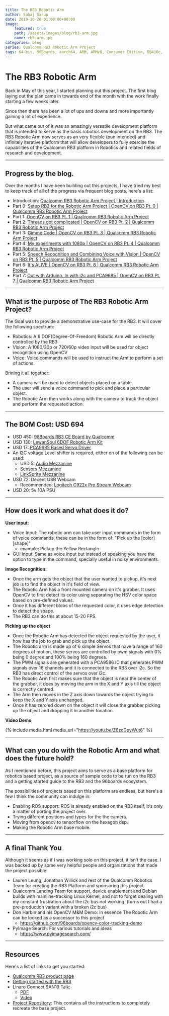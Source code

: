 ```yaml
---
title: The RB3 Robotic Arm
author: Sahaj Sarup
date: 2019-10-28 01:00:00+00:00
image:
    featured: true
    path: /assets/images/blog/rb3-arm.jpg
    name: rb3-arm.jpg
categories: blog
series: Qualcomm RB3 Robotic Arm Project
tags: 64-bit, 96Boards, aarch64, ARM, ARMv8, Consumer Edition, DB410c, dragonboard410c, Linaro, Linux, fedora, arm64, aarch64, rock960, FPGA, raspberry pi, arduino, shield, hat
---
```


# The RB3 Robotic Arm

Back in May of this year, I started planning out this project. The first blog laying out the plan came in towards end of the month with the work finally starting a few weeks later.

Since then there has been a lot of ups and downs and more importantly gaining a lot of experience.

But what came out of it was an amazingly versatile development platform that is intended to serve as the basis robotics development on the RB3. The RB3 Robotic Arm now serves as an very flexible (pun intended) and infinitely iterative platform that will allow developers to fully exercise the capabilities of the Qualcomm RB3 platform in Robotics and related fields of research and development.

***

## Progress by the blog.

Over the months I have been building out this projects, I have tried my best to keep track of all of the progress via frequent blog posts, here's a list:

- Introduction: [Qualcomm RB3 Robotic Arm Project | Introduction](https://www.96boards.org/blog/rb3-arm-intro/)
- Part 0: [Setup RB3 for the Robotic Arm Project | OpenCV on RB3 Pt. 0 | Qualcomm RB3 Robotic Arm Project](https://www.96boards.org/blog/rb3-setup/)
- Part 1: [OpenCV on RB3 Pt. 1 | Qualcomm RB3 Robotic Arm Project](https://www.96boards.org/blog/rb3-arm-intro-opencv-1/)
- Part 2: [Threads got complicated | OpenCV on RB3 Pt. 2 | Qualcomm RB3 Robotic Arm Project](https://www.96boards.org/blog/rb3-arm-opencv-threads/)
- Part 3: [Gimme Code | OpenCV on RB3 Pt. 3 | Qualcomm RB3 Robotic Arm Project](https://www.96boards.org/blog/rb3-opencv-gimme-code/)
- Part 4: [My experiments with 1080p | OpenCV on RB3 Pt. 4 | Qualcomm RB3 Robotic Arm Project](https://www.96boards.org/blog/rb3-1080p-opencv/)
- Part 5: [Speech Recognition and Combining Voice with Vision | OpenCV on RB3 Pt. 5 | Qualcomm RB3 Robotic Arm Project](https://www.96boards.org/blog/rb3-voice-vision/)
- Part 6: [It's ALIVE | OpenCV on RB3 Pt. 6 | Qualcomm RB3 Robotic Arm Project](https://www.96boards.org/blog/rb3-its-alive/)
- Part 7: [Out with Arduino, In with i2c and PCA9685 | OpenCV on RB3 Pt. 7 | Qualcomm RB3 Robotic Arm Project](https://www.96boards.org/blog/arduino-vs-pca9685/)


***


## What is the purpose of The RB3 Robotic Arm Project?

The Goal was to provide a demonstrative use-case for the RB3. It will cover the following spectrum:
- Robotics: A 6 DOF(Degree-Of-Freedom) Robotic Arm will be directly controlled by the RB3
- Vision: A 1080/30p or 720/60p video input will be used for object recognition using OpenCV
- Voice: Voice commands will be used to instruct the Arm to perform a set of actions.

Brining it all together:
- A camera will be used to detect objects placed on a table.
- The user will send a voice command to pick and place a particular object.
- The Robotic Arm then works along with the camera to track the object and perform the requested action.

***

## The BOM Cost: USD 694

- USD 450: [96Boards RB3 CE Board by Qualcomm](https://www.96boards.org/product/rb3-platform/)
- USD 130: [LewanSoul 6DOF Robotic Arm Kit](https://www.amazon.com/dp/B074T6DPKX/)
- USD 17: [PCA9685 Based Servo Driver](https://www.amazon.com/Adafruit-16-Channel-12-bit-Servo-Driver/dp/B01G61MZF4/)
- An I2C voltage Level shifter is required, either on of the following can be used:
    - USD 5: [Audio Mezzanine](https://www.96boards.org/product/audio-mezzanine/)
    - [Sensors Mezzanine](https://www.96boards.org/product/sensors-mezzanine/)
    - [LinkSprite Mezzanine](https://www.96boards.org/product/linkspritesensorkit/)
- USD 72: Decent USB Webcam
    - Recommended: [Logitech C922x Pro Stream Webcam](https://www.amazon.com/Logitech-C922x-Pro-Stream-Webcam/dp/B01LXCDPPK)
- USD 20: 5v 10A PSU

***

## How does it work and what does it do?

**User input:**
- Voice Input: The robotic arm can take user input commands in the form of voice commands, these can be in the form of: "Pick up the [color] [shape]"
    - example: Pickup the Yellow Rectangle
- GUI Input: Same as voice input but instead of speaking you have the option to type in the command, specially useful in noisy environments.

**Image Recognition:**
- Once the arm gets the object that the user wanted to pickup, it's next job is to find the object in it's field of view.
- The Robotic Arm has a front mounted camera on it's grabber. It uses OpenCV to first detect its color using separating the HSV color space based on pre-defined values.
- Once it has different blobs of the requested color, it uses edge detection to detect the shape.
- The RB3 can do this at about 15-20 FPS.

**Picking up the object**
- Once the Robotic Arm has detected the object requested by the user, it how has the job to grab and pick up the object.
- The Robotic arm is made up of 6 simple Servos that have a range of 160 degrees of motion, these servos are controlled by pwm signals with 0% being 0 degree and 100% being 160 degrees.
- The PWM signals are generated with a PCA9586 IC that generates PWM signals over 16 channels and it is connected to the RB3 over i2c. So the RB3 has direct control of the servos over i2c.
- The Robotic Arm first makes sure that the object is near the center of the grabber, it does by moving the arm in the X and Y axis till the object is correctly centred.
- The Arm then moves in the Z axis down towards the object trying to keep the X and Y axis unchanged.
- Once it has zero'ed down on the object it will close the grabber picking up the object and dropping it in another location.

**Video Demo**

{% include media.html media_url="https://youtu.be/Z6zoDpyWut8" %}

***

## What can you do with the Robotic Arm and what does the future hold?

As I mentioned before, this project aims to serve as a base platform for robotics based project, as a source of sample code to be run on the RB3 and a getting started guide to the RB3 and the 96boards ecosystem.

The possibilities of projects based on this platform are endless, but here's a few I think the community can indulge in:
- Enabling ROS support: ROS is already enabled on the RB3 itself, it's only a matter of porting the project over.
- Trying different positions and types for the the camera.
- Moving from opencv to tensorflow on the hexagon dsp.
- Making the Robotic Arm base mobile.

***

## A final Thank You

Although it seems as if I was working solo on this project, it isn't the case. I was backed up by some very helpful people and organizations that made the project possible:
- Lauren Leung, Jonathan Willick and rest of the Qualcomm Robotics Team for creating the RB3
Platform and sponsoring this project.
- Qualcomm Landing Team for support, device enablement and Debian builds with mainline-tracking Linux Kernel, and not to forget dealing with my constant frustration about the i2c bus not working. (turns out I had a pre-production variant with a broken i2c bus)
- Don Harbin and his OpenCV M&M Demo: In essence The Robotic Arm can be looked as a successor to this project
    - https://github.com/96boards/opencv-color-tracking-demo
- PyImage Search: For various tutorials and ideas
    - https://www.pyimagesearch.com/

***

## Resources

Here's a list of links to get you started:
- [Qualcomm RB3 product page](https://www.96boards.org/product/rb3-platform/)
- [Getting started with the RB3](https://www.96boards.org/documentation/consumer/dragonboard/dragonboard845c/getting-started/)
- Linaro Connect SAN19 Talk:
    - [PDF](https://fileserver.linaro.org/owncloud/index.php/s/1yS5sqBsFb8DJBx)
    - [Video](https://youtu.be/WHTPmclDvjQ)
- [Project Repository](https://github.com/96boards-projects/RB3-RoboticArm): This contains all the instructions to completely recreate the base project.